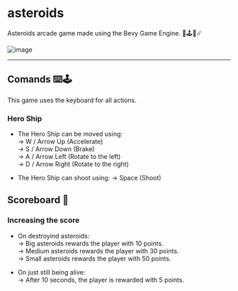 # asteroids
Asteroids arcade game made using the Bevy Game Engine. 🦀🕹️🚀☄️

![image](https://github.com/zenialexandre/asteroids/assets/84157233/76de6a99-0eb2-44e8-86fb-03b84c21a115)

--------------------------

## Comands ⌨️🕹️
This game uses the keyboard for all actions.

### Hero Ship

- The Hero Ship can be moved using:<br>
-> W / Arrow Up (Accelerate)<br>
-> S / Arrow Down (Brake)<br>
-> A / Arrow Left (Rotate to the left)<br>
-> D / Arrow Right (Rotate to the right)<br>

- The Hero Ship can shoot using:
-> Space (Shoot)

## Scoreboard 💯

### Increasing the score

- On destroyind asteroids:<br>
-> Big asteroids rewards the player with 10 points.<br>
-> Medium asteroids rewards the player with 30 points.<br>
-> Small asteroids rewards the player with 50 points.<br>

- On just still being alive:<br>
-> After 10 seconds, the player is rewarded with 5 points.<br>
